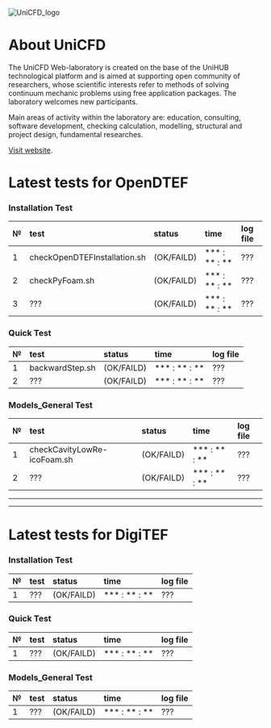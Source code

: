 ![UniCFD_logo](https://raw.githubusercontent.com/VatutinKirill/UniCFD-Lab-Testing/master/docs/small_final_compact.png)

# About UniCFD

The UniCFD Web-laboratory is created on the base of the UniHUB technological platform and is aimed at supporting open community of researchers, whose scientific interests refer to methods of solving continuum mechanic problems using free application packages. The laboratory welcomes new participants.

Main areas of activity within the laboratory are: education, consulting, software development, checking calculation, modelling, structural and project design, fundamental researches.


[Visit website](https://unicfd.ru/en/).


# Latest tests for OpenDTEF

### Installation Test

| № | test                         | status     | time          | log file |
|:--|:-----------------------------|:-----------|:--------------|:---------|
|  1| checkOpenDTEFInstallation.sh | (OK/FAILD) | *** : ** : ** |    ???   |
|  2| checkPyFoam.sh               | (OK/FAILD) | *** : ** : ** |    ???   |
|  3| ??? | (OK/FAILD) | *** : ** : ** | ??? |

### Quick Test

| № | test            |   status   |      time     | log file |
|:--|:----------------|:-----------|:--------------|:---------|
|  1| backwardStep.sh | (OK/FAILD) | *** : ** : ** |    ???   |
|  2|  ??? | (OK/FAILD) | *** : ** : ** |    ???   |

### Models_General Test

| № | test                        | status     | time          | log file    |
|:--|:----------------------------|:-----------|:--------------|:------------|
|  1| checkCavityLowRe-icoFoam.sh | (OK/FAILD) | *** : ** : ** |     ???     |
|  2| ??? | (OK/FAILD) | *** : ** : ** | ??? |

* * *
***

# Latest tests for DigiTEF

### Installation Test

| № | test |   status   |      time     | log file |
|:--|:-----|:-----------|:--------------|:---------|
|  1|  ??? | (OK/FAILD) | *** : ** : ** |    ???   |

### Quick Test

| № | test |  status    |      time     | log file |
|:--|:-----|:-----------|:--------------|:---------|
|  1|  ??? | (OK/FAILD) | *** : ** : ** |    ???   |

### Models_General Test

| № | test |   status   |      time     | log file |
|:--|:-----|:-----------|:--------------|:---------|
|  1|  ??? | (OK/FAILD) | *** : ** : ** |    ???   |
